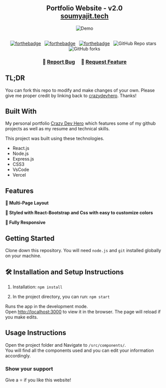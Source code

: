 <h2 align="center">
  Portfolio Website - v2.0<br/>
  <a href="http://soumya-jit.tech/" target="_blank">soumyajit.tech</a>
</h2>
<div align="center">
  <img alt="Demo" src="./Images/readme-img1.png" />
</div>

<br/>

<center>

[![forthebadge](https://forthebadge.com/images/badges/built-with-love.svg)](https://forthebadge.com) &nbsp;
[![forthebadge](https://forthebadge.com/images/badges/made-with-javascript.svg)](https://forthebadge.com) &nbsp;
[![forthebadge](https://forthebadge.com/images/badges/open-source.svg)](https://forthebadge.com) &nbsp;
![GitHub Repo stars](https://img.shields.io/github/stars/crazydevhero/Portfolio?color=red&logo=github&style=for-the-badge) &nbsp;
![GitHub forks](https://img.shields.io/github/forks/crazydevhero/Portfolio?color=red&logo=github&style=for-the-badge)

</center>

<h3 align="center">
    🔹
    <a href="https://github.com/crazydevhero/Portfolio/issues">Report Bug</a> &nbsp; &nbsp;
    🔹
    <a href="https://github.com/crazydevhero/Portfolio/issues">Request Feature</a>
</h3>

## TL;DR

You can fork this repo to modify and make changes of your own. Please give me proper credit by linking back to [crazydevhero](https://github.com/crazydevhero/portfolio-website). Thanks!

## Built With

My personal portfolio <a href="https://crazy-dev-hero.netlify.app/" target="_blank">Crazy Dev Hero</a> which features some of my github projects as well as my resume and technical skills.<br/>

This project was built using these technologies.

- React.js
- Node.js
- Express.js
- CSS3
- VsCode
- Vercel

## Features

**📖 Multi-Page Layout**

**🎨 Styled with React-Bootstrap and Css with easy to customize colors**

**📱 Fully Responsive**

## Getting Started

Clone down this repository. You will need `node.js` and `git` installed globally on your machine.

## 🛠 Installation and Setup Instructions

1. Installation: `npm install`

2. In the project directory, you can run: `npm start`

Runs the app in the development mode.\
Open [http://localhost:3000](http://localhost:3000) to view it in the browser.
The page will reload if you make edits.

## Usage Instructions

Open the project folder and Navigate to `/src/components/`. <br/>
You will find all the components used and you can edit your information accordingly.

### Show your support

Give a ⭐ if you like this website!
